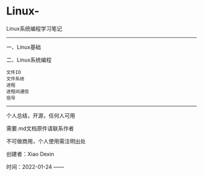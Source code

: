 # Linux-
Linux系统编程学习笔记
******************************************************
一、Linux基础

二、Linux系统编程

    文件IO
    文件系统
    进程
    进程间通信
    信号
    
    
******************************************************
个人总结，开源，任何人可用

需要.md文档原件请联系作者

不可做商用，个人使用需注明出处

创建者：Xiao Dexin

时间：2022-01-24 ——
